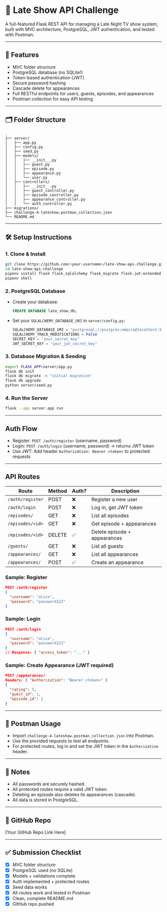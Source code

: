 # 🌙 Late Show API Challenge

A full-featured Flask REST API for managing a Late Night TV show system, built with MVC architecture, PostgreSQL, JWT authentication, and tested with Postman.

---

## 🚀 Features
- MVC folder structure
- PostgreSQL database (no SQLite!)
- Token-based authentication (JWT)
- Secure password hashing
- Cascade delete for appearances
- Full RESTful endpoints for users, guests, episodes, and appearances
- Postman collection for easy API testing

---

## 🗂 Folder Structure
```
.
├── server/
│   ├── app.py
│   ├── config.py
│   ├── seed.py
│   ├── models/
│   │   ├── __init__.py
│   │   ├── guest.py
│   │   ├── episode.py
│   │   ├── appearance.py
│   │   └── user.py
│   ├── controllers/
│   │   ├── __init__.py
│   │   ├── guest_controller.py
│   │   ├── episode_controller.py
│   │   ├── appearance_controller.py
│   │   └── auth_controller.py
├── migrations/
├── challenge-4-lateshow.postman_collection.json
└── README.md
```

---

## 🛠 Setup Instructions

### 1. Clone & Install
```bash
git clone https://github.com/<your-username>/late-show-api-challenge.git
cd late-show-api-challenge
pipenv install flask flask_sqlalchemy flask_migrate flask-jwt-extended psycopg2-binary flask-cors
pipenv shell
```

### 2. PostgreSQL Database
- Create your database:
  ```sql
  CREATE DATABASE late_show_db;
  ```
- Set your `SQLALCHEMY_DATABASE_URI` in `server/config.py`:
  ```python
  SQLALCHEMY_DATABASE_URI = "postgresql://postgres:empire@localhost:5432/late_show_db"
  SQLALCHEMY_TRACK_MODIFICATIONS = False
  SECRET_KEY = "your_secret_key"
  JWT_SECRET_KEY = "your_jwt_secret_key"
  ```

### 3. Database Migration & Seeding
```bash
export FLASK_APP=server/app.py
flask db init
flask db migrate -m "initial migration"
flask db upgrade
python server/seed.py
```

### 4. Run the Server
```bash
flask --app server.app run
```

---

## Auth Flow
- Register: `POST /auth/register` (username, password)
- Login: `POST /auth/login` (username, password) → returns JWT token
- Use JWT: Add header `Authorization: Bearer <token>` to protected requests

---

##  API Routes

| Route                        | Method | Auth? | Description                        |
|------------------------------|--------|-------|------------------------------------|
| `/auth/register`             | POST   | ❌    | Register a new user                |
| `/auth/login`                | POST   | ❌    | Log in, get JWT token              |
| `/episodes/`                 | GET    | ❌    | List all episodes                  |
| `/episodes/<id>`             | GET    | ❌    | Get episode + appearances          |
| `/episodes/<id>`             | DELETE | ✅    | Delete episode + appearances       |
| `/guests/`                   | GET    | ❌    | List all guests                    |
| `/appearances/`              | GET    | ❌    | List all appearances               |
| `/appearances/`              | POST   | ✅    | Create an appearance               |

### Sample: Register
```json
POST /auth/register
{
  "username": "alice",
  "password": "password123"
}
```

### Sample: Login
```json
POST /auth/login
{
  "username": "alice",
  "password": "password123"
}
// Response: { "access_token": "..." }
```

### Sample: Create Appearance (JWT required)
```json
POST /appearances/
Headers: { "Authorization": "Bearer <token>" }
{
  "rating": 5,
  "guest_id": 1,
  "episode_id": 2
}
```

---

## 🧪 Postman Usage
- Import `challenge-4-lateshow.postman_collection.json` into Postman.
- Use the provided requests to test all endpoints.
- For protected routes, log in and set the JWT token in the `Authorization` header.

---

## 📝 Notes
- All passwords are securely hashed.
- All protected routes require a valid JWT token.
- Deleting an episode also deletes its appearances (cascade).
- All data is stored in PostgreSQL.

---

## 📎 GitHub Repo
[Your GitHub Repo Link Here]

---

## ✅ Submission Checklist
- [x] MVC folder structure
- [x] PostgreSQL used (no SQLite)
- [x] Models + validations complete
- [x] Auth implemented + protected routes
- [x] Seed data works
- [x] All routes work and tested in Postman
- [x] Clean, complete README.md
- [x] GitHub repo pushed
